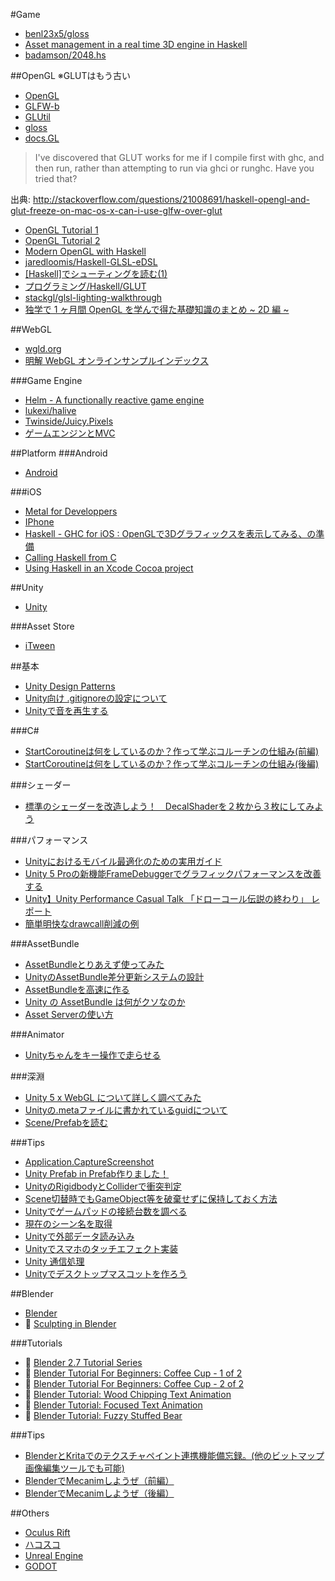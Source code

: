 #Game
* [benl23x5/gloss](https://github.com/benl23x5/gloss)
* [Asset management in a real time 3D engine in Haskell](http://phaazon.blogspot.fr/2015/06/asset-management-in-real-time-3d-engine.html)
* [badamson/2048.hs](https://github.com/badamson/2048.hs)

##OpenGL
※GLUTはもう古い
* [OpenGL](https://hackage.haskell.org/package/OpenGL)
* [GLFW-b](https://hackage.haskell.org/package/GLFW-b)
* [GLUtil](https://hackage.haskell.org/package/GLUtil)
* [gloss](http://hackage.haskell.org/package/gloss)
* [docs.GL](http://docs.gl/)

> I've discovered that GLUT works for me if I compile first with ghc, and then run, rather than attempting to run via ghci or runghc. Have you tried that?

出典: <http://stackoverflow.com/questions/21008691/haskell-opengl-and-glut-freeze-on-mac-os-x-can-i-use-glfw-over-glut>

* [OpenGL Tutorial 1](https://wiki.haskell.org/OpenGLTutorial1)
* [OpenGL Tutorial 2](https://wiki.haskell.org/OpenGLTutorial2)
* [Modern OpenGL with Haskell](http://www.arcadianvisions.com/blog/?p=224)
* [jaredloomis/Haskell-GLSL-eDSL](https://github.com/jaredloomis/Haskell-GLSL-eDSL)
* [[Haskell]でシューティングを読む(1)](http://d.hatena.ne.jp/h_sakurai/20050727)
* [プログラミング/Haskell/GLUT](http://www.f13g.com/%a5%d7%a5%ed%a5%b0%a5%e9%a5%df%a5%f3%a5%b0/Haskell/GLUT/)
* [stackgl/glsl-lighting-walkthrough](https://github.com/stackgl/glsl-lighting-walkthrough)
* [独学で 1 ヶ月間 OpenGL を学んで得た基礎知識のまとめ ~ 2D 編 ~](http://tkengo.github.io/blog/2014/12/20/opengl-es-2-2d-knowledge-0/)

##WebGL
* [wgld.org](http://wgld.org/)
* [明解 WebGL オンラインサンプルインデックス](http://book.wgld.org/rf/)

###Game Engine
* [Helm - A functionally reactive game engine](http://helm-engine.org/)
* [lukexi/halive](https://github.com/lukexi/halive)
* [Twinside/Juicy.Pixels](https://github.com/Twinside/Juicy.Pixels)
* [ゲームエンジンとMVC](http://www.slideshare.net/AimingStudy/mvc-36317215)

##Platform
###Android
* [Android](https://wiki.haskell.org/Android)

###iOS
* [Metal for Developpers](https://developer.apple.com/metal/)
* [IPhone](https://wiki.haskell.org/IPhone)
* [Haskell - GHC for iOS : OpenGLで3Dグラフィックスを表示してみる、の準備](http://blog.euphonictech.com/entry/2015/03/01/194126)
* [Calling Haskell from C](https://wiki.haskell.org/Calling_Haskell_from_C)
* [Using Haskell in an Xcode Cocoa project](https://wiki.haskell.org/Using_Haskell_in_an_Xcode_Cocoa_project)

##Unity
* [Unity](http://unity3d.com/)

###Asset Store
* [iTween](https://www.assetstore.unity3d.com/en/#!/content/84)

##基本
* [Unity Design Patterns](http://qiita.com/wapa5pow/items/2a2dbe345e518b562c76)
* [Unity向け .gitignoreの設定について](http://qiita.com/nariya/items/97afba6b7b448920cdf0)
* [Unityで音を再生する](http://qiita.com/edo_m18/items/31771c2afc065d764fbf)

###C#
* [StartCoroutineは何をしているのか？作って学ぶコルーチンの仕組み(前編)](http://tech.gmodecorp.com/post/106028420751/startcoroutine)
* [StartCoroutineは何をしているのか？作って学ぶコルーチンの仕組み(後編)](http://tech.gmodecorp.com/post/106028308776/startcoroutine)

###シェーダー
* [標準のシェーダーを改造しよう！　DecalShaderを２枚から３枚にしてみよう](http://qiita.com/enpel/items/e88e8d97490ec618c630)

###パフォーマンス
* [Unityにおけるモバイル最適化のための実用ガイド](http://qiita.com/kyusyukeigo/items/3af7e6d101cb8064e96e)
* [Unity 5 Proの新機能FrameDebuggerでグラフィックパフォーマンスを改善する](http://qiita.com/yasei_no_otoko/items/1573a8a4944f5e5142fa)
* [Unity】Unity Performance Casual Talk 「ドローコール伝説の終わり」 レポート](http://qiita.com/baba_s/items/5260807ced7fc3c02ca6)
* [簡単明快なdrawcall削減の例](http://qiita.com/kuuki_yomenaio/items/eaea133479bb8be96870)

###AssetBundle
* [AssetBundleとりあえず使ってみた](http://qiita.com/amidaMangrove/items/0c7616a3255d861431eb)
* [UnityのAssetBundle差分更新システムの設計](http://qiita.com/otmb/items/a70971ed4c6d72959454)
* [AssetBundleを高速に作る](http://sassembla.github.io/Public/2014:12:15%2000-00-00/2014:12:15%2000-00-00.html)
* [Unity の AssetBundle は何がクソなのか](http://qiita.com/melpon/items/1290eea370802de5c2b6)
* [Asset Serverの使い方](http://qiita.com/SatoruNoda/items/a599aaa039885627f9ca)

###Animator
* [Unityちゃんをキー操作で走らせる](http://qiita.com/mokemokechicken/items/137c3a00d44841d3473e)

###深淵
* [Unity 5 x WebGL について詳しく調べてみた](http://tips.hecomi.com/entry/2014/12/08/002719)
* [Unityの.metaファイルに書かれているguidについて](http://qiita.com/wordijp/items/3e4b87756fd11c893a9d)
* [Scene/Prefabを読む](http://qiita.com/kyubuns/items/3f111fbe065bbaa50f76)

###Tips
* [Application.CaptureScreenshot](http://docs.unity3d.com/ScriptReference/Application.CaptureScreenshot.html)
* [Unity Prefab in Prefab作りました！](http://qiita.com/kyubuns/items/5741e5281f4bb8de656c)
* [UnityのRigidbodyとColliderで衝突判定](http://qiita.com/yando/items/0cd2daaf1314c0674bbe)
* [Scene切替時でもGameObject等を破棄せずに保持しておく方法](http://qiita.com/srtkmsw/items/bf6a33d6bb2987c74936)
* [Unityでゲームパッドの接続台数を調べる](http://qiita.com/Ori/items/aeeec92647161494bb3a)
* [現在のシーン名を取得](http://qiita.com/phi/items/45fc280878cafe2b5e05)
* [Unityで外部データ読み込み](http://qiita.com/wasman3/items/5e4d3df219bba2a14f81)
* [Unityでスマホのタッチエフェクト実装](http://qiita.com/wasman3/items/a3bd031e6e49136a25f2)
* [Unity 通信処理](http://qiita.com/bitlate_chocola/items/f0d95bd9e59ca3d8e572)
* [Unityでデスクトップマスコットを作ろう](http://panzersoft.blog.fc2.com/blog-entry-78.html)

##Blender
* [Blender](http://blender.jp/)
* 🎥 [Sculpting in Blender](https://www.youtube.com/watch?v=Rf2BNKtXwVA)

###Tutorials
* 🎥 [Blender 2.7 Tutorial Series](https://www.youtube.com/watch?v=lY6KPrc4uMw&index=1&list=PLda3VoSoc_TR7X7wfblBGiRz-bvhKpGkS)
* 🎥 [Blender Tutorial For Beginners: Coffee Cup - 1 of 2](https://www.youtube.com/watch?v=y__uzGKmxt8)
* 🎥 [Blender Tutorial For Beginners: Coffee Cup - 2 of 2](https://www.youtube.com/watch?v=ChPle-aiJuA)
* 🎥 [Blender Tutorial: Wood Chipping Text Animation](https://www.youtube.com/watch?v=YFmN7eTNfNw)
* 🎥 [Blender Tutorial: Focused Text Animation](https://www.youtube.com/watch?v=jnAsjyRq854)
* 🎥 [Blender Tutorial: Fuzzy Stuffed Bear](https://www.youtube.com/watch?v=LCghBIUZyuM)

###Tips
* [BlenderとKritaでのテクスチャペイント連携機能備忘録。(他のビットマップ画像編集ツールでも可能)](http://melabo.clu.st/item?__objectId=b990b1893d1efdb11190ceb72cb9cc8c)
* [BlenderでMecanimしようぜ（前編）](http://qiita.com/ivoryfunc/items/22d770556978533ad554)
* [BlenderでMecanimしようぜ（後編）](http://qiita.com/ivoryfunc/items/5c6fd959b31f803b856e)

##Others
* [Oculus Rift](https://www.oculus.com/)
* [ハコスコ](http://hacosco.com/)
* [Unreal Engine](https://www.unrealengine.com/what-is-unreal-engine-4)
* [GODOT](http://www.godotengine.org/wp/)
